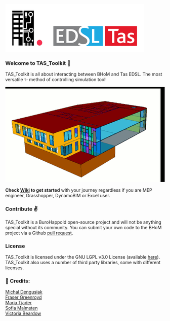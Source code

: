 <img src="https://raw.githubusercontent.com/BHoM/documentation/master/wiki/images/TAS_Toolkit/TAS_Toolkit_01.png?token=AY52hlC4U9gVNOLZlEyPQ2IBa-4D7UxWks5cHW9MwA%3D%3D" height= 150>  

### Welcome to TAS_Toolkit :sparkling_heart:

  

TAS_Toolkit is all about interacting between BHoM and Tas EDSL. The most versatile :sparkles: method of controlling simulation  tool!

<img src="https://raw.githubusercontent.com/BHoM/documentation/master/wiki/images/TAS_Toolkit/TAS_Toolkit_3Dmodel.gif?token=AY52hvXmG9t0Vxr0FRGZEXHQ_hxpWewiks5cHYsTwA%3D%3D" height= 300>  


**Check [Wiki](https://github.com/BHoM/TAS_Toolkit/wiki) to get started** with your journey regardless if you are MEP engineer, Grasshopper, DynamoBIM or Excel user.

### Contribute :v: ###
TAS_Toolkit is a BuroHappold open-source project and will not be anything special without its community.  You can submit your own code to the BHoM project via a Github [pull request](https://help.github.com/articles/using-pull-requests).

### License ###
TAS_Toolkit is licensed under the GNU LGPL v3.0 License (available [here](https://www.gnu.org/licenses/lgpl-3.0.html)). TAS_Toolkit also uses a number of third party libraries, some with different licenses.

### :clap: Credits: ###
[Michal Dengusiak](https://github.com/michaldengusiak)  
[Fraser Greenroyd](https://github.com/FraserGreenroyd)   
[Maria Tjader](https://github.com/mariatjader)   
[Sofia Malmsten](https://github.com/SofiaMalmsten)    
[Victoria Beardow](https://github.com/vbeardow)   